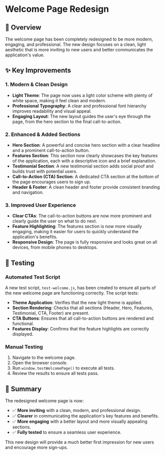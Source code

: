 # Welcome Page Redesign

## 🎯 Overview
The welcome page has been completely redesigned to be more modern, engaging, and professional. The new design focuses on a clean, light aesthetic that is more inviting to new users and better communicates the application's value.

## ✨ Key Improvements

### 1. **Modern & Clean Design**
- **Light Theme**: The page now uses a light color scheme with plenty of white space, making it feel clean and modern.
- **Professional Typography**: A clear and professional font hierarchy improves readability and visual appeal.
- **Engaging Layout**: The new layout guides the user's eye through the page, from the hero section to the final call-to-action.

### 2. **Enhanced & Added Sections**
- **Hero Section**: A powerful and concise hero section with a clear headline and a prominent call-to-action button.
- **Features Section**: This section now clearly showcases the key features of the application, each with a descriptive icon and a brief explanation.
- **Testimonial Section**: A new testimonial section adds social proof and builds trust with potential users.
- **Call-to-Action (CTA) Section**: A dedicated CTA section at the bottom of the page encourages users to sign up.
- **Header & Footer**: A clean header and footer provide consistent branding and navigation.

### 3. **Improved User Experience**
- **Clear CTAs**: The call-to-action buttons are now more prominent and clearly guide the user on what to do next.
- **Feature Highlighting**: The features section is now more visually engaging, making it easier for users to quickly understand the application's benefits.
- **Responsive Design**: The page is fully responsive and looks great on all devices, from mobile phones to desktops.

## 🧪 Testing

### Automated Test Script
A new test script, `test-welcome.js`, has been created to ensure all parts of the new welcome page are functioning correctly. The script tests:
- **Theme Application**: Verifies that the new light theme is applied.
- **Section Rendering**: Checks that all sections (Header, Hero, Features, Testimonial, CTA, Footer) are present.
- **CTA Buttons**: Ensures that all call-to-action buttons are rendered and functional.
- **Features Display**: Confirms that the feature highlights are correctly displayed.

### Manual Testing
1. Navigate to the welcome page.
2. Open the browser console.
3. Run `window.testWelcomePage()` to execute all tests.
4. Review the results to ensure all tests pass.

## 🎉 Summary
The redesigned welcome page is now:
- ✅ **More inviting** with a clean, modern, and professional design.
- ✅ **Clearer** in communicating the application's key features and benefits.
- ✅ **More engaging** with a better layout and more visually appealing sections.
- ✅ **Fully tested** to ensure a seamless user experience.

This new design will provide a much better first impression for new users and encourage more sign-ups. 